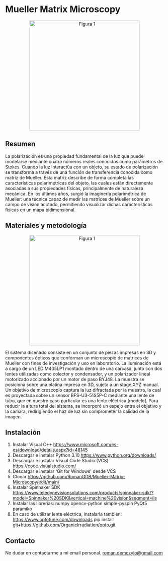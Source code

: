 # Mueller Matrix Microscopy

<p align="center">
  <img src="https://github.com/user-attachments/assets/9980bfc1-0515-4bea-8e9e-1b88e3ccab17" alt="Figura 1" width="350"/>
</p>

## Resumen

La polarización es una propiedad fundamental de la luz que puede modelarse mediante cuatro números reales conocidos como parámetros de Stokes. Cuando la luz interactúa con un objeto, su estado de polarización se transforma a través de una función de transferencia conocida como matriz de Mueller. Esta matriz describe de forma completa las características polarimétricas del objeto, las cuales están directamente asociadas a sus propiedades físicas, principalmente de naturaleza mecánica. En los últimos años, surgió la imaginería polarimétrica de Mueller: una técnica capaz de medir las matrices de Mueller sobre un campo de visión acotado, permitiendo visualizar dichas características físicas en un mapa bidimensional.

## Materiales y metodología

<p align="center">
  <img src="https://github.com/user-attachments/assets/39b51560-58c9-4222-9a40-2000a1d374df" alt="Figura 1" width="350"/>
</p>

El sistema diseñado consiste en un conjunto de piezas impresas en 3D y componentes ópticos que conforman un microscopio de matrices de Mueller con fines de investigación y uso en laboratorio. La iluminación está a cargo de un LED M405LP1 montado dentro de una carcasa, junto con dos lentes utilizadas como colector y condensador, y un polarizador lineal motorizado accionado por un motor de paso BYJ48. La muestra se posiciona sobre una platina impresa en 3D, sujeta a un stage XYZ manual. Un objetivo de microscopio captura la luz difractada por la muestra, la cual es proyectada sobre un sensor BFS-U3-51S5P-C mediante una lente de tubo, que en nuestro caso particular es una lente eléctrica [modelo]. Para reducir la altura total del sistema, se incorporó un espejo entre el objetivo y la cámara, redirigiendo el haz de luz sin comprometer la calidad de la imagen.

## Instalación

1) Instalar Visual C++ https://www.microsoft.com/es-es/download/details.aspx?id=48145
2) Descargar e instalar Python 3.10 https://www.python.org/downloads/
3) Descargar e instalar Visual Code Studio (VCS) https://code.visualstudio.com/
4) Descargar e instalar 'Git for Windows' desde VCS
5) Clonar https://github.com/RomanGDB/Mueller-Matrix-Microscopy/edit/main/
6) Instalar Spinnaker SDK https://www.teledynevisionsolutions.com/products/spinnaker-sdk/?model=Spinnaker%20SDK&vertical=machine%20vision&segment=iis
7) Instalar las librerías: numpy opencv-python simple-pyspin PyQt5 paramiko
8) En caso de utilizar lente eléctrica, instalarla también:
  https://www.optotune.com/downloads
  pip install git+https://github.com/OrganicIrradiation/opto.git


## Contacto
No dudar en contactarme a mi email personal.
roman.demczylo@gmail.com
